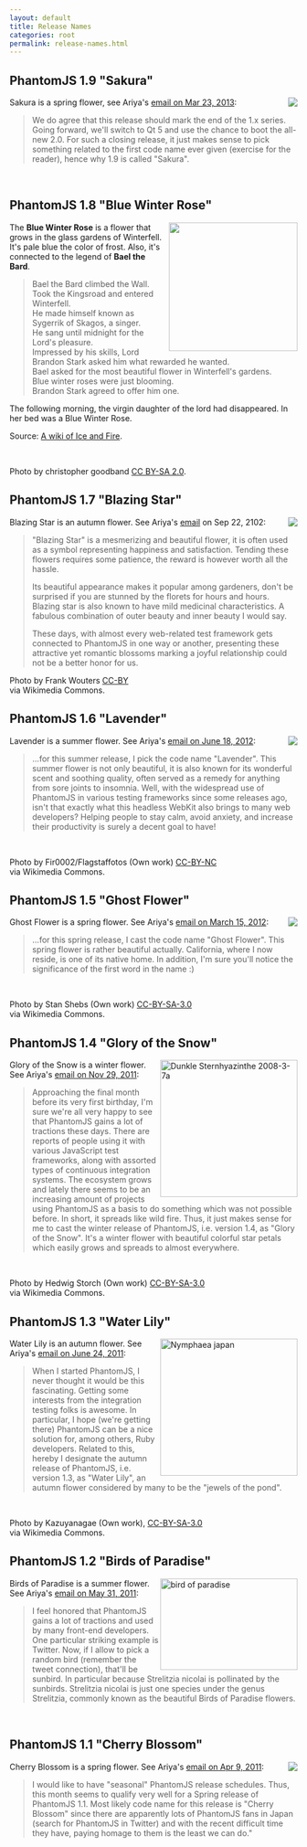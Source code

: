 ```yaml
---
layout: default
title: Release Names
categories: root
permalink: release-names.html
---
```



<h2>PhantomJS 1.9 "Sakura"</h2>

<p><img src="http://farm6.static.flickr.com/5030/5607810834_3220056f56_m.jpg" align="right"></p>

<p>Sakura is a spring flower, see Ariya's <a href="https://groups.google.com/d/msg/phantomjs/yM25jtdispo/dXbenqn-mvYJ">email on Mar 23, 2013</a>:</p>

<blockquote>
We do agree that this release should mark the end of the 1.x series.
Going forward, we'll switch to Qt 5 and use the chance to boot the
all-new 2.0. For such a closing release, it just makes sense to pick
something related to the first code name ever given (exercise for the
reader), hence why 1.9 is called "Sakura".
</blockquote>

<br clear="all"/>

<h2>PhantomJS 1.8 "Blue Winter Rose"</h2>

<p><a href="http://awoiaf.westeros.org/index.php/File:Blue_Roses1.jpg"><img src="http://awoiaf.westeros.org/images/8/83/Blue_Roses1.jpg" width="225" align="right"></a></p>
<p>The <b>Blue Winter Rose</b> is a flower that grows in the glass gardens of Winterfell.
It's pale blue the color of frost. Also, it's connected to the legend of <b>Bael the Bard</b>.</p>

<blockquote>
    Bael the Bard climbed the Wall.<br/>
    Took the Kingsroad and entered Winterfell.<br/>
    He made himself known as Sygerrik of Skagos, a singer.<br/>
    He sang until midnight for the Lord's pleasure.<br/>
    Impressed by his skills, Lord Brandon Stark asked him what rewarded he wanted.<br/>
    Bael asked for the most beautiful flower in Winterfell's gardens.<br/>
    Blue winter roses were just blooming.<br/>
    Brandon Stark agreed to offer him one.<br/>
</blockquote>

<p>The following morning, the virgin daughter of the lord had disappeared. In her bed was a Blue Winter Rose.</p>

<p>Source: <a href="http://awoiaf.westeros.org/index.php/Blue_winter_rose">A wiki of Ice and Fire</a>.</p>
<br clear="all"/>
<p class ="credit">Photo by christopher goodband <a href="http://creativecommons.org/licenses/by-sa/2.0/">CC BY-SA 2.0</a>.</p>

<h2>PhantomJS 1.7 "Blazing Star"</h2>

<p><a href="http://commons.wikimedia.org/wiki/File:Liatris_spicata_close-up.jpg"><img src="http://upload.wikimedia.org/wikipedia/commons/thumb/6/63/Liatris_spicata_close-up.jpg/220px-Liatris_spicata_close-up.jpg" align="right"></a></p>

<p>Blazing Star is an autumn flower. See Ariya's
<a href="http://groups.google.com/d/topic/phantomjs/7jiydz_52cg">email</a> on Sep 22, 2102:</p>

<blockquote>
"Blazing Star" is a mesmerizing and beautiful flower, it is often used
as a symbol representing happiness and satisfaction. Tending these
flowers requires some patience, the reward is however worth all the hassle.

Its beautiful appearance makes it popular among gardeners, don't be
surprised if you are stunned by the florets for hours and hours.
Blazing star is also known to have mild medicinal characteristics.
A fabulous combination of outer beauty and inner beauty I would say.

These days, with almost every web-related test framework gets
connected to PhantomJS in one way or another, presenting these
attractive yet romantic blossoms marking a joyful relationship could
not be a better honor for us.
</blockquote>

<p class ="credit">Photo by Frank Wouters <a href="http://creativecommons.org/licenses/by/2.0/deed.en">CC-BY</a><br/>via Wikimedia Commons.</p>

<h2>PhantomJS 1.6 "Lavender"</h2>

<p><a href="http://commons.wikimedia.org/wiki/File:Single_lavendar_flower02.jpg"><img src="http://upload.wikimedia.org/wikipedia/commons/thumb/6/60/Single_lavendar_flower02.jpg/220px-Single_lavendar_flower02.jpg" align="right"></a> </p>

<p>Lavender is a summer flower. See Ariya's <a href="http://groups.google.com/d/topic/phantomjs/EOKOqdmXcjU">email on June 18, 2012</a>:</p>

<blockquote>
...for this summer  release, I pick the code name "Lavender". This summer flower is not
only beautiful, it is also known for its wonderful scent and soothing
quality, often served as a remedy for anything from sore joints to
insomnia. Well, with the widespread use of PhantomJS in various
testing frameworks since some releases ago, isn't that exactly what
this headless WebKit also brings to many web developers? Helping
people to stay calm, avoid anxiety, and increase their productivity is
surely a decent goal to have!
</blockquote>

<br clear="all"/>
<p class="credit">Photo by Fir0002/Flagstaffotos (Own work) <a href="http://creativecommons.org/licenses/by-nc/3.0/">CC-BY-NC</a><br/>via Wikimedia Commons.</p>


<h2>PhantomJS 1.5 "Ghost Flower"</h2>

<p><a href="http://commons.wikimedia.org/wiki/File:Mohavea_confertiflora_1.jpg"><img src="http://upload.wikimedia.org/wikipedia/commons/thumb/8/8f/Mohavea_confertiflora_1.jpg/218px-Mohavea_confertiflora_1.jpg" align="right"></a></p>

<p>Ghost Flower is a spring flower. See Ariya's <a href="https://groups.google.com/d/topic/phantomjs/6pDNT-Epk7E/discussion">email on March 15, 2012</a>:</p>

<blockquote>
...for this spring release, I cast the code name "Ghost Flower". This spring flower is
rather beautiful actually. California, where I now reside, is one of
its native home. In addition, I'm sure you'll notice the significance
of the first word in the name :)
</blockquote>

<br clear="all"/>
<p class="credit">Photo by Stan Shebs (Own work) <a href="http://creativecommons.org/licenses/by-sa/3.0/deed.en">CC-BY-SA-3.0</a><br/>via Wikimedia Commons.</p>


<h2>PhantomJS 1.4 "Glory of the Snow"</h2>

<p><a title="By Hedwig Storch (Own work) [CC-BY-SA-3.0 (www.creativecommons.org/licenses/by-sa/3.0)], via Wikimedia Commons" href="http://commons.wikimedia.org/wiki/File%3ADunkle_Sternhyazinthe_2008-3-7a.JPG"><img width="240" alt="Dunkle Sternhyazinthe 2008-3-7a" src="http://upload.wikimedia.org/wikipedia/commons/thumb/0/07/Dunkle_Sternhyazinthe_2008-3-7a.JPG/240px-Dunkle_Sternhyazinthe_2008-3-7a.JPG" align="right"></a> </p>

<p>Glory of the Snow is a winter flower. See Ariya's <a href="https://groups.google.com/d/topic/phantomjs/5VA1kQH_864/discussion">email on Nov 29, 2011</a>:</p>

<blockquote>
Approaching the final month before its very first birthday, I'm sure
we're all very happy to see that PhantomJS gains a lot of tractions
these days. There are reports of people using it with various
JavaScript test frameworks, along with assorted types of continuous
integration systems. The ecosystem grows and lately there seems to be
an increasing amount of projects using PhantomJS as a basis to do
something which was not possible before. In short, it spreads like
wild fire. Thus, it just makes sense for me to cast the winter release
of PhantomJS, i.e. version 1.4, as "Glory of the Snow". It's a winter
flower with beautiful colorful star petals which easily grows and
spreads to almost everywhere.
</blockquote>

<br clear="all"/>
<p class="credit">Photo by Hedwig Storch (Own work) <a href="http://creativecommons.org/licenses/by-sa/3.0/">CC-BY-SA-3.0</a><br/>via Wikimedia Commons.</p>

<h2>PhantomJS 1.3 "Water Lily"</h2>

<p><a title="By Kazuyanagae (Own work) [CC-BY-SA-3.0 (www.creativecommons.org/licenses/by-sa/3.0)], via Wikimedia Commons" href="http://commons.wikimedia.org/wiki/File:Nymphaea_japan.jpg"><img width="240" alt="Nymphaea japan" src="http://upload.wikimedia.org/wikipedia/commons/thumb/f/fa/Nymphaea_japan.jpg/240px-Nymphaea_japan.jpg" align="right"></a></p>

<p>Water Lily is an autumn flower. See Ariya's <a href="https://groups.google.com/d/topic/phantomjs/kRz9atKlyWE/discussion">email on June 24, 2011</a>:</p>

<blockquote>
When I started PhantomJS, I never thought it would be this
fascinating. Getting some interests from the integration testing folks
is awesome. In particular, I hope (we're getting there) PhantomJS can
be a nice solution for, among others, Ruby developers. Related to
this, hereby I designate the autumn release of PhantomJS, i.e. version 1.3,
as "Water Lily", an autumn flower considered by many to be the "jewels of the pond".
</blockquote>

<br clear="all"/>
<p class="credit">Photo by Kazuyanagae (Own work), <a href="http://creativecommons.org/licenses/by-sa/3.0/">CC-BY-SA-3.0</a><br/>via Wikimedia Commons.</p>

<h2>PhantomJS 1.2 "Birds of Paradise"</h2>

<p><img src="http://farm6.static.flickr.com/5277/5896075342_9a3118666f_m.jpg" width="240" height="160" alt="bird of paradise" align="right"></p>

<p>Birds of Paradise is a summer flower. See Ariya's <a href="https://groups.google.com/forum/#!topic/phantomjs/5MHRKM8IOyU/discussion">email on May 31, 2011</a>:</p>

<blockquote>
I feel honored that PhantomJS gains a lot of tractions and used by
many front-end developers. One particular striking example is Twitter.
Now, if I allow to pick a random bird (remember the tweet connection),
that'll be sunbird. In particular because Strelitzia nicolai is
pollinated by the sunbirds.
Strelitzia nicolai is just one species under the genus Strelitzia,
commonly known as the beautiful Birds of Paradise flowers.
</blockquote>

<br clear="all"/>

<h2>PhantomJS 1.1 "Cherry Blossom"</h2>

<p><img src="http://farm6.static.flickr.com/5030/5607810834_3220056f56_m.jpg" align="right"></p>

<p>Cherry Blossom is a spring flower. See Ariya's <a href="https://groups.google.com/forum/#!topic/phantomjs/0LINaH93DpI/discussion">email on Apr 9, 2011</a>:</p>

<blockquote>
I would like to have "seasonal" PhantomJS release schedules. Thus,
this month seems to qualify very well for a Spring release of
PhantomJS 1.1. Most likely code name for this release is "Cherry
Blossom" since there are apparently lots of PhantomJS fans in Japan
(search for PhantomJS in Twitter) and with the recent difficult time
they have, paying homage to them is the least we can do."
</blockquote>
